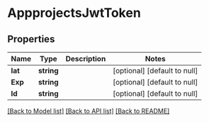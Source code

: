 # AppprojectsJwtToken

## Properties
Name | Type | Description | Notes
------------ | ------------- | ------------- | -------------
**Iat** | **string** |  | [optional] [default to null]
**Exp** | **string** |  | [optional] [default to null]
**Id** | **string** |  | [optional] [default to null]

[[Back to Model list]](../README.md#documentation-for-models) [[Back to API list]](../README.md#documentation-for-api-endpoints) [[Back to README]](../README.md)

